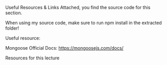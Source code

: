 Useful Resources & Links
Attached, you find the source code for this section.

When using my source code, make sure to run npm install in the extracted folder!

Useful resource:

Mongoose Official Docs: https://mongoosejs.com/docs/

Resources for this lecture
